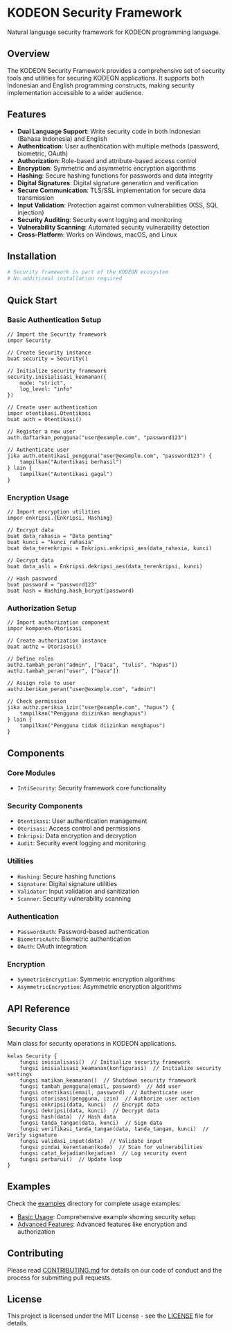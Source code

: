 # KODEON Security Framework

Natural language security framework for KODEON programming language.

## Overview

The KODEON Security Framework provides a comprehensive set of security tools and utilities for securing KODEON applications. It supports both Indonesian and English programming constructs, making security implementation accessible to a wider audience.

## Features

-   **Dual Language Support**: Write security code in both Indonesian (Bahasa Indonesia) and English
-   **Authentication**: User authentication with multiple methods (password, biometric, OAuth)
-   **Authorization**: Role-based and attribute-based access control
-   **Encryption**: Symmetric and asymmetric encryption algorithms
-   **Hashing**: Secure hashing functions for passwords and data integrity
-   **Digital Signatures**: Digital signature generation and verification
-   **Secure Communication**: TLS/SSL implementation for secure data transmission
-   **Input Validation**: Protection against common vulnerabilities (XSS, SQL injection)
-   **Security Auditing**: Security event logging and monitoring
-   **Vulnerability Scanning**: Automated security vulnerability detection
-   **Cross-Platform**: Works on Windows, macOS, and Linux

## Installation

```bash
# Security framework is part of the KODEON ecosystem
# No additional installation required
```

## Quick Start

### Basic Authentication Setup

```kodeon
// Import the Security framework
impor Security

// Create Security instance
buat security = Security()

// Initialize security framework
security.inisialisasi_keamanan({
    mode: "strict",
    log_level: "info"
})

// Create user authentication
impor otentikasi.Otentikasi
buat auth = Otentikasi()

// Register a new user
auth.daftarkan_pengguna("user@example.com", "password123")

// Authenticate user
jika auth.otentikasi_pengguna("user@example.com", "password123") {
    tampilkan("Autentikasi berhasil")
} lain {
    tampilkan("Autentikasi gagal")
}
```

### Encryption Usage

```kodeon
// Import encryption utilities
impor enkripsi.{Enkripsi, Hashing}

// Encrypt data
buat data_rahasia = "Data penting"
buat kunci = "kunci_rahasia"
buat data_terenkripsi = Enkripsi.enkripsi_aes(data_rahasia, kunci)

// Decrypt data
buat data_asli = Enkripsi.dekripsi_aes(data_terenkripsi, kunci)

// Hash password
buat password = "password123"
buat hash = Hashing.hash_bcrypt(password)
```

### Authorization Setup

```kodeon
// Import authorization component
impor komponen.Otorisasi

// Create authorization instance
buat authz = Otorisasi()

// Define roles
authz.tambah_peran("admin", ["baca", "tulis", "hapus"])
authz.tambah_peran("user", ["baca"])

// Assign role to user
authz.berikan_peran("user@example.com", "admin")

// Check permission
jika authz.periksa_izin("user@example.com", "hapus") {
    tampilkan("Pengguna diizinkan menghapus")
} lain {
    tampilkan("Pengguna tidak diizinkan menghapus")
}
```

## Components

### Core Modules

-   `IntiSecurity`: Security framework core functionality

### Security Components

-   `Otentikasi`: User authentication management
-   `Otorisasi`: Access control and permissions
-   `Enkripsi`: Data encryption and decryption
-   `Audit`: Security event logging and monitoring

### Utilities

-   `Hashing`: Secure hashing functions
-   `Signature`: Digital signature utilities
-   `Validator`: Input validation and sanitization
-   `Scanner`: Security vulnerability scanning

### Authentication

-   `PasswordAuth`: Password-based authentication
-   `BiometricAuth`: Biometric authentication
-   `OAuth`: OAuth integration

### Encryption

-   `SymmetricEncryption`: Symmetric encryption algorithms
-   `AsymmetricEncryption`: Asymmetric encryption algorithms

## API Reference

### Security Class

Main class for security operations in KODEON applications.

```kodeon
kelas Security {
    fungsi inisialisasi()  // Initialize security framework
    fungsi inisialisasi_keamanan(konfigurasi)  // Initialize security settings
    fungsi matikan_keamanan()  // Shutdown security framework
    fungsi tambah_pengguna(email, password)  // Add user
    fungsi otentikasi(email, password)  // Authenticate user
    fungsi otorisasi(pengguna, izin)  // Authorize user action
    fungsi enkripsi(data, kunci)  // Encrypt data
    fungsi dekripsi(data, kunci)  // Decrypt data
    fungsi hash(data)  // Hash data
    fungsi tanda_tangan(data, kunci)  // Sign data
    fungsi verifikasi_tanda_tangan(data, tanda_tangan, kunci)  // Verify signature
    fungsi validasi_input(data)  // Validate input
    fungsi pindai_kerentanan(kode)  // Scan for vulnerabilities
    fungsi catat_kejadian(kejadian)  // Log security event
    fungsi perbarui()  // Update loop
}
```

## Examples

Check the [examples](examples/) directory for complete usage examples:

-   [Basic Usage](examples/basic-usage.kodeon): Comprehensive example showing security setup
-   [Advanced Features](examples/advanced.kodeon): Advanced features like encryption and authorization

## Contributing

Please read [CONTRIBUTING.md](../../CONTRIBUTING.md) for details on our code of conduct and the process for submitting pull requests.

## License

This project is licensed under the MIT License - see the [LICENSE](../../LICENSE) file for details.
